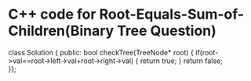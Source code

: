 # C++ code for Root-Equals-Sum-of-Children(Binary Tree Question)

class Solution {
public:
    bool checkTree(TreeNode* root)
    {
    if(root->val==root->left->val+root->right->val)
    {
        return true;
    }
return false;   
    }};
        
